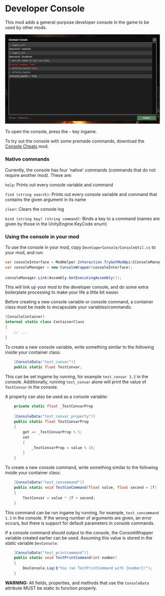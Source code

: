 # Developer Console
This mod adds a general-purpose developer console in the game to be used by other mods. 

![Ingame Screenshot](https://raw.githubusercontent.com/Smaedd/OW_DeveloperConsole/main/docs/ConsoleIngame.png)

To open the console, press the `~` key ingame.

To try out the console with some premade commands, download the [Console Cheats](https://github.com/Smaedd/OW_ConsoleCheats) mod.

### Native commands

Currently, the console has four 'native' commands (commands that do not require another mod). These are:

`help`: Prints out every console variable and command

`find (string search)`: Prints out every console variable and command that contains the given argument in its name

`clear`: Clears the console log

`bind (string key) (string command)`: Binds a key to a command (names are given by those in the UnityEngine.KeyCode enum)

### Using the console in your mod

To use the console in your mod, copy `DeveloperConsole/ConsoleUtil.cs` to your mod, and run: 
```cs
var consoleInterface = ModHelper.Interaction.TryGetModApi<IConsoleManager>("Smaed.DeveloperConsole");
var consoleManager = new ConsoleWrapper(consoleInterface);

consoleManager.Link(Assembly.GetExecutingAssembly());
```

This will link up your mod to the developer console, and do some extra boilerplate processing to make your life a little bit easier. 

Before creating a new console variable or console command, a container class must be made to encapsulate your variables/commands:
```cs
[ConsoleContainer]
internal static class ContainerClass
{
	// ...
}
```

To create a new console variable, write something similar to the following inside your container class:
```cs
	[ConsoleData("test_convar")]
	public static float TestConvar;
```

This can be set ingame by running, for example `test_convar 3.2` in the console. Additionally, running `test_convar` alone will print the value of `TestConvar` in the console.

A property can also be used as a console variable:
```cs
	private static float _TestConvarProp 

	[ConsoleData("test_convar_property")]
	public static float TestConvarProp 
	{
		get => _TestConvarProp % 5;
		set
		{
			_TestConvarProp = value % 10;
		}
	}
```

To create a new console command, write something similar to the following inside your container class:
```cs
	[ConsoleData("test_concommand")]
	public static void TestConCommand(float value, float second = 1f) 
	{
		TestConvar = value * 2f + second;
	}
```

This command can be run ingame by running, for example, `test_concommand 1.3` in the console. If the wrong number of arguments are given, an error occurs, but there is support for default parameters in console commands.

If a console command should output to the console, the ConsoleWrapper variable created earlier can be used. Assuming this value is stored in the static variable `DevConsole`:
```cs
	[ConsoleData("test_printcommand")]
	public static void TestPrintCommand(int number)
	{
		DevConsole.Log($"You ran TestPrintCommand with {number}!");
	}
```

**WARNING:** All fields, properties, and methods that use the `ConsoleData` attribute MUST be static to function properly.
